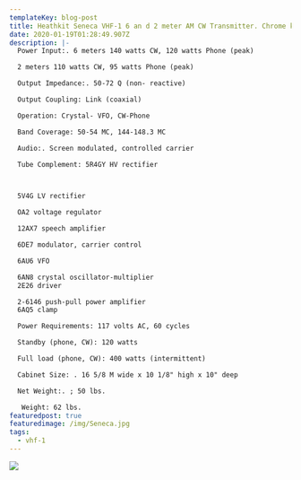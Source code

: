 ```yaml
---
templateKey: blog-post
title: Heathkit Seneca VHF-1 6 an d 2 meter AM CW Transmitter. Chrome knobs nice.
date: 2020-01-19T01:28:49.907Z
description: |-
  Power Input:. 6 meters 140 watts CW, 120 watts Phone (peak) 

  2 meters 110 watts CW, 95 watts Phone (peak) 

  Output Impedance:. 50-72 Q (non- reactive) 

  Output Coupling: Link (coaxial) 

  Operation: Crystal- VFO, CW-Phone 

  Band Coverage: 50-54 MC, 144-148.3 MC 

  Audio:. Screen modulated, controlled carrier 

  Tube Complement: 5R4GY HV rectifier 



  5V4G LV rectifier 

  OA2 voltage regulator 

  12AX7 speech amplifier 

  6DE7 modulator, carrier control 

  6AU6 VFO 

  6AN8 crystal oscillator-multiplier 
  2E26 driver 

  2-6146 push-pull power amplifier 
  6AQ5 clamp 

  Power Requirements: 117 volts AC, 60 cycles 

  Standby (phone, CW): 120 watts 

  Full load (phone, CW): 400 watts (intermittent) 

  Cabinet Size: . 16 5/8 M wide x 10 1/8" high x 10" deep 

  Net Weight:. ; 50 lbs. 

   Weight: 62 lbs. 
featuredpost: true
featuredimage: /img/Seneca.jpg
tags:
  - vhf-1
---
```

![](/img/Seneca.jpg)
